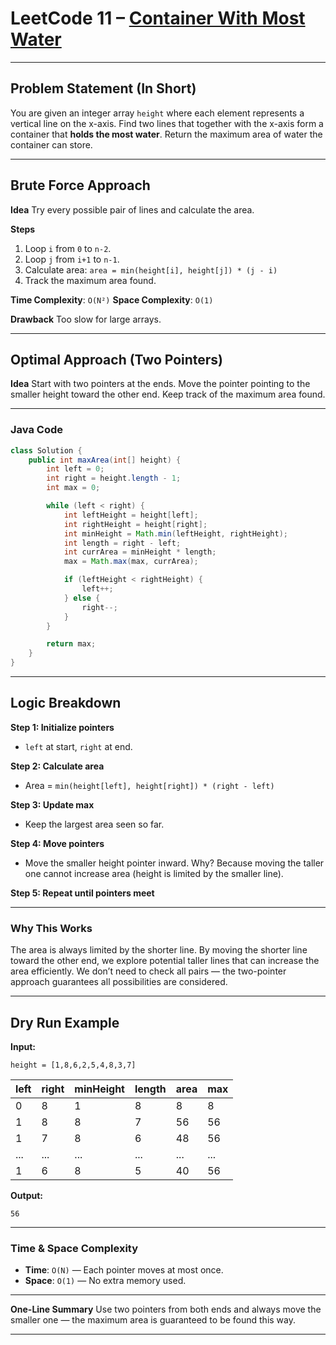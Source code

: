 

# LeetCode 11 – [Container With Most Water](https://leetcode.com/problems/container-with-most-water/)

---

## Problem Statement (In Short)

You are given an integer array `height` where each element represents a vertical line on the x-axis.
Find two lines that together with the x-axis form a container that **holds the most water**.
Return the maximum area of water the container can store.

---

## Brute Force Approach

**Idea**
Try every possible pair of lines and calculate the area.

**Steps**

1. Loop `i` from `0` to `n-2`.
2. Loop `j` from `i+1` to `n-1`.
3. Calculate area: `area = min(height[i], height[j]) * (j - i)`
4. Track the maximum area found.

**Time Complexity**: `O(N²)`
**Space Complexity**: `O(1)`

**Drawback**
Too slow for large arrays.

---

## Optimal Approach (Two Pointers)

**Idea**
Start with two pointers at the ends. Move the pointer pointing to the smaller height toward the other end.
Keep track of the maximum area found.

---

### Java Code

```java
class Solution {
    public int maxArea(int[] height) {
        int left = 0;
        int right = height.length - 1;
        int max = 0;

        while (left < right) {
            int leftHeight = height[left];
            int rightHeight = height[right];
            int minHeight = Math.min(leftHeight, rightHeight);
            int length = right - left;
            int currArea = minHeight * length;
            max = Math.max(max, currArea);

            if (leftHeight < rightHeight) {
                left++;
            } else {
                right--;
            }
        }

        return max;
    }
}
```

---

## Logic Breakdown

**Step 1: Initialize pointers**

* `left` at start, `right` at end.

**Step 2: Calculate area**

* Area = `min(height[left], height[right]) * (right - left)`

**Step 3: Update max**

* Keep the largest area seen so far.

**Step 4: Move pointers**

* Move the smaller height pointer inward. Why? Because moving the taller one cannot increase area (height is limited by the smaller line).

**Step 5: Repeat until pointers meet**

---

### Why This Works

The area is always limited by the shorter line.
By moving the shorter line toward the other end, we explore potential taller lines that can increase the area efficiently.
We don’t need to check all pairs — the two-pointer approach guarantees all possibilities are considered.

---

## Dry Run Example

**Input:**

```
height = [1,8,6,2,5,4,8,3,7]
```

| left | right | minHeight | length | area | max |
| ---- | ----- | --------- | ------ | ---- | --- |
| 0    | 8     | 1         | 8      | 8    | 8   |
| 1    | 8     | 8         | 7      | 56   | 56  |
| 1    | 7     | 8         | 6      | 48   | 56  |
| ...  | ...   | ...       | ...    | ...  | ... |
| 1    | 6     | 8         | 5      | 40   | 56  |

**Output:**

```
56
```

---

### Time & Space Complexity

* **Time**: `O(N)` — Each pointer moves at most once.
* **Space**: `O(1)` — No extra memory used.

---

**One-Line Summary**
Use two pointers from both ends and always move the smaller one — the maximum area is guaranteed to be found this way.

---
